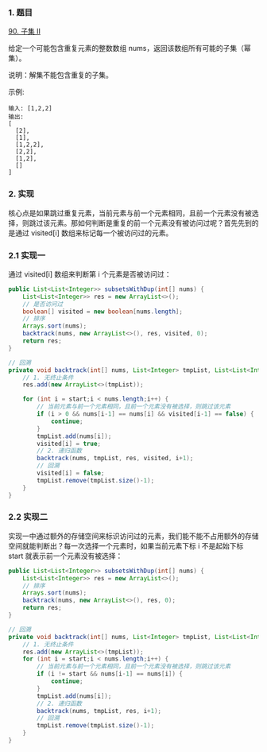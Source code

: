 ### 1. 题目

[90. 子集 II](https://leetcode.cn/problems/subsets-ii/)

给定一个可能包含重复元素的整数数组 nums，返回该数组所有可能的子集（幂集）。

说明：解集不能包含重复的子集。

示例:
```
输入: [1,2,2]
输出:
[
  [2],
  [1],
  [1,2,2],
  [2,2],
  [1,2],
  []
]
```

### 2. 实现

核心点是如果跳过重复元素，当前元素与前一个元素相同，且前一个元素没有被选择，则跳过该元素。那如何判断是重复的前一个元素没有被访问过呢？首先先到的是通过 visited[i] 数组来标记每一个被访问过的元素。

### 2.1 实现一

通过 visited[i] 数组来判断第 i 个元素是否被访问过：
```java
public List<List<Integer>> subsetsWithDup(int[] nums) {
    List<List<Integer>> res = new ArrayList<>();
    // 是否访问过
    boolean[] visited = new boolean[nums.length];
    // 排序
    Arrays.sort(nums);
    backtrack(nums, new ArrayList<>(), res, visited, 0);
    return res;
}

// 回溯
private void backtrack(int[] nums, List<Integer> tmpList, List<List<Integer>> res, boolean[] visited, int start) {
    // 1. 无终止条件
    res.add(new ArrayList<>(tmpList));

    for (int i = start;i < nums.length;i++) {
        // 当前元素与前一个元素相同，且前一个元素没有被选择，则跳过该元素
        if (i > 0 && nums[i-1] == nums[i] && visited[i-1] == false) {
            continue;
        }
        tmpList.add(nums[i]);
        visited[i] = true;
        // 2. 递归函数
        backtrack(nums, tmpList, res, visited, i+1);
        // 回溯
        visited[i] = false;
        tmpList.remove(tmpList.size()-1);
    }
}
```

### 2.2 实现二

实现一中通过额外的存储空间来标识访问过的元素，我们能不能不占用额外的存储空间就能判断出？每一次选择一个元素时，如果当前元素下标 i 不是起始下标 start 就表示前一个元素没有被选择：
```java
public List<List<Integer>> subsetsWithDup(int[] nums) {
    List<List<Integer>> res = new ArrayList<>();
    // 排序
    Arrays.sort(nums);
    backtrack(nums, new ArrayList<>(), res, 0);
    return res;
}

// 回溯
private void backtrack(int[] nums, List<Integer> tmpList, List<List<Integer>> res, int start) {
    // 1. 无终止条件
    res.add(new ArrayList<>(tmpList));
    for (int i = start;i < nums.length;i++) {
        // 当前元素与前一个元素相同，且前一个元素没有被选择，则跳过该元素
        if (i != start && nums[i-1] == nums[i]) {
            continue;
        }
        tmpList.add(nums[i]);
        // 2. 递归函数
        backtrack(nums, tmpList, res, i+1);
        // 回溯
        tmpList.remove(tmpList.size()-1);
    }
}
```
